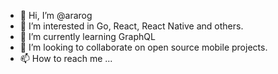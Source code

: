 - 👋 Hi, I’m @ararog
- 👀 I’m interested in Go, React, React Native and others.
- 🌱 I’m currently learning GraphQL
- 💞️ I’m looking to collaborate on open source mobile projects.
- 📫 How to reach me ...

<!---
ararog/ararog is a ✨ special ✨ repository because its `README.md` (this file) appears on your GitHub profile.
You can click the Preview link to take a look at your changes.
--->
